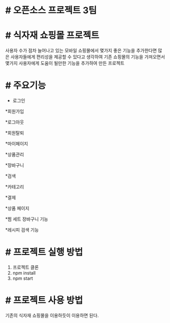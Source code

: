 
# # 오픈소스 프로젝트 3팀

# # 식자재 쇼핑몰 프로젝트
사용자 수가 점차 늘어나고 있는 모바일 쇼핑몰에서 몇가지 좋은 기능을 추가한다면 많은 사용자들에게 편리성을 제공할 수 있다고 생각하여 
기존 쇼핑몰의 기능을 가져오면서 몇가지 사용자에게 도움이 될만한 기능을 추가하여 만든 프로젝트


# # 주요기능

* 로그인

*회원가입

*로그아웃

*회원탈퇴

*마이페이지

*상품관리

*장바구니

*검색

*카테고리

*결제 

*상품 페이지

*찜 세트 장바구니 기능

*레시피 검색 기능


# # 프로젝트 실행 방법
1. 프로젝트 클론
2. npm install
3. npm start

# # 프로젝트 사용 방법
기존의 식자재 쇼핑몰을 이용하듯이 이용하면 된다.


  
